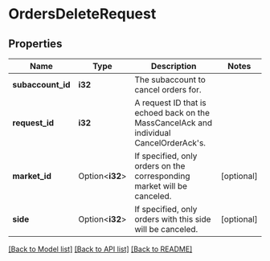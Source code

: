 # OrdersDeleteRequest

## Properties

Name | Type | Description | Notes
------------ | ------------- | ------------- | -------------
**subaccount_id** | **i32** | The subaccount to cancel orders for. | 
**request_id** | **i32** | A request ID that is echoed back on the MassCancelAck and individual CancelOrderAck's. | 
**market_id** | Option<**i32**> | If specified, only orders on the corresponding market will be canceled. | [optional]
**side** | Option<**i32**> | If specified, only orders with this side will be canceled. | [optional]

[[Back to Model list]](../README.md#documentation-for-models) [[Back to API list]](../README.md#documentation-for-api-endpoints) [[Back to README]](../README.md)


